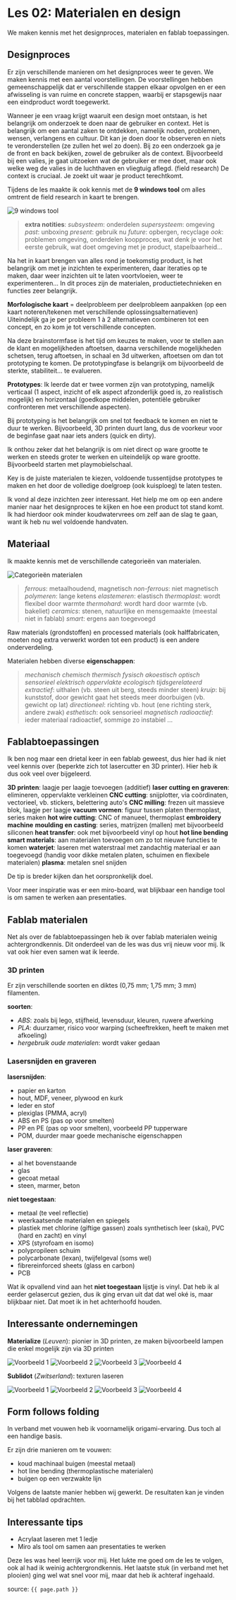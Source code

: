 # Les 02: Materialen en design

We maken kennis met het designproces, materialen en fablab toepassingen.


## Designproces

Er zijn verschillende manieren om het designproces weer te geven. We maken kennis met een aantal voorstellingen.
De voorstellingen hebben gemeenschappelijk dat er verschillende stappen elkaar opvolgen en er een afwisseling is van ruime en concrete stappen, waarbij er stapsgewijs naar een eindproduct wordt toegewerkt.

Wanneer je een vraag krijgt waaruit een design moet ontstaan, is het belangrijk om onderzoek te doen naar de gebruiker en context. Het is belangrijk om een aantal zaken te ontdekken, namelijk noden, problemen, wensen, verlangens en cultuur. Dit kan je doen door te observeren en niets te veronderstellen (ze zullen het wel zo doen).
Bij zo een onderzoek ga je de front en back bekijken, zowel de gebruiker als de context. Bijvoorbeeld bij een valies, je gaat uitzoeken wat de gebruiker er mee doet, maar ook welke weg de valies in de luchthaven en vliegtuig aflegd. (field research)
De context is cruciaal. Je zoekt uit waar je product terechtkomt.

Tijdens de les maakte ik ook kennis met de **9 windows tool** om alles omtrent de field research in kaart te brengen.

![9 windows tool](https://asq.org/-/media/Images/Learn-About-Quality/nine-windows-matrix.gif?h=320&w=476&la=en)

> **extra notities**: 
> _subsysteem_: onderdelen
> _supersysteem_: omgeving
> _past_: unboxing
> _present_: gebruik nu
> _future_: opbergen, recyclage
> _ook_: problemen omgeving, onderdelen koopproces, wat denk je voor het eerste gebruik, wat doet omgeving met je product, stapelbaarheid...


Na het in kaart brengen van alles rond je toekomstig product, is het belangrijk om met je inzichten te experimenteren, daar iteraties op te maken, daar weer inzichten uit te laten voortvloeien, weer te experimenteren...
In dit proces zijn de materialen, productietechnieken en functies zeer belangrijk.

**Morfologische kaart** = deelprobleem per deelprobleem aanpakken (op een kaart noteren/tekenen met verschillende oplossingsalternatieven)
Uiteindelijk ga je per probleem 1 à 2 alternatieven combineren tot een concept, en zo kom je tot verschillende concepten.

Na deze brainstormfase is het tijd om keuzes te maken, voor te stellen aan de klant en mogelijkheden aftoetsen, daarna verschillende mogelijkheden schetsen, terug aftoetsen, in schaal en 3d uitwerken, aftoetsen om dan tot prototyping te komen. De prototypingfase is belangrijk om bijvoorbeeld de sterkte, stabiliteit... te evalueren.

**Prototypes**: 
Ik leerde dat er twee vormen zijn van prototyping, namelijk verticaal (1 aspect, inzicht of elk aspect afzonderlijk goed is, zo realistisch mogelijk) en horizontaal (goedkope middelen, potentiële gebruiker confronteren met verschillende aspecten).

Bij prototyping is het belangrijk om snel tot feedback te komen en niet te duur te werken. Bijvoorbeeld, 3D printen duurt lang, dus de voorkeur voor de beginfase gaat naar iets anders (quick en dirty).

Ik onthou zeker dat het belangrijk is om niet direct op ware grootte te werken en steeds groter te werken en uiteindelijk op ware grootte. Bijvoorbeeld starten met playmobielschaal.

Key is de juiste materialen te kiezen, voldoende tussentijdse prototypes te maken en het door de volledige doelgroep (ook kuisploeg) te laten testen.


Ik vond al deze inzichten zeer interessant. Het hielp me om op een andere manier naar het designproces te kijken en hoe een product tot stand komt. Ik had hierdoor ook minder koudwatervrees om zelf aan de slag te gaan, want ik heb nu wel voldoende handvaten.


## Materiaal

Ik maakte kennis met de verschillende categorieën van materialen.

![Categorieën materialen]({{site.baseurl}}/assets/materialen.png) 

> _ferrous_: metaalhoudend, magnetisch
> _non-ferrous_: niet magnetisch
> _polymeren_: lange ketens
> _elastemeren_: elastisch
> _thermoplast_: wordt flexibel door warmte
> _thermohard_: wordt hard door warmte (vb. bakeliet)
> _ceramics_: stenen, natuurlijke en mensgemaakte (meestal niet in fablab)
> _smart_: ergens aan toegevoegd

Raw materials (grondstoffen) en processed materials (ook halffabricaten, moeten nog extra verwerkt worden tot een product) is een andere onderverdeling.

Materialen hebben diverse **eigenschappen**:
> _mechanisch_
> _chemisch_
> _thermisch_
> _fysisch_
> _akoestisch_
> _optisch_
> _sensorieel_
> _elektrisch_
> _oppervlakte_
> _ecologisch_
> _tijdsgerelateerd_
> _extractief_: uithalen (vb. steen uit berg, steeds minder steen)
> _kruip_: bij kunststof, door gewicht gaat het steeds meer doorbuigen (vb. gewicht op lat)
> _directioneel_: richting vb. hout (ene richting sterk, andere zwak)
> _esthetisch_: ook sensorieel
> _magnetisch_
> _radioactief_: ieder materiaal radioactief, sommige zo instabiel
> ...


## Fablabtoepassingen

Ik ben nog maar een drietal keer in een fablab geweest, dus hier had ik niet veel kennis over (beperkte zich tot lasercutter en 3D printer). Hier heb ik dus ook veel over bijgeleerd.

**3D printen**: laagje per laagje toevoegen (additief)
**laser cutting en graveren**: elimineren, oppervlakte verkleinen
**CNC cutting**: snijplotter, via coördinaten, vectorieel, vb. stickers, belettering auto's
**CNC milling**: frezen uit massieve blok, laagje per laagje
**vacuum vormen**: figuur tussen platen thermoplast, series maken
**hot wire cutting**: CNC of manueel, thermoplast
**embroidery machine**
**moulding en casting**: series, matrijzen (mallen) met bijvoorbeeld siliconen
**heat transfer**: ook met bijvoorbeeld vinyl op hout
**hot line bending**
**smart materials**: aan materialen toevoegen om zo tot nieuwe functies te komen
**waterjet**: laseren met waterstraal met zandachtig materiaal er aan toegevoegd (handig voor dikke metalen platen, schuimen en flexibele materialen)
**plasma**: metalen snel snijden

De tip is breder kijken dan het oorspronkelijk doel.

Voor meer inspiratie was er een miro-board, wat blijkbaar een handige tool is om samen te werken aan presentaties.


## Fablab materialen

Net als over de fablabtoepassingen heb ik over fablab materialen weinig achtergrondkennis. Dit onderdeel van de les was dus vrij nieuw voor mij. Ik vat ook hier even samen wat ik leerde.


### 3D printen

Er zijn verschillende soorten en diktes (0,75 mm; 1,75 mm; 3 mm) filamenten. 

**soorten**: 
- _ABS_: zoals bij lego, stijfheid, levensduur, kleuren, ruwere afwerking
- _PLA_: duurzamer, risico voor warping (scheeftrekken, heeft te maken met afkoeling)
- _hergebruik oude materialen_: wordt vaker gedaan


### Lasersnijden en graveren

**lasersnijden**:
- papier en karton
- hout, MDF, veneer, plywood en kurk
- leder en stof
- plexiglas (PMMA, acryl)
- ABS en PS (pas op voor smelten)
- PP en PE (pas op voor smelten), voorbeeld PP tupperware
- POM, duurder maar goede mechanische eigenschappen

**laser graveren**:
- al het bovenstaande
- glas
- gecoat metaal
- steen, marmer, beton

**niet toegestaan**:
- metaal (te veel reflectie)
- weerkaatsende materialen en spiegels
- plastiek met chlorine (giftige gassen) zoals synthetisch leer (skai), PVC (hard en zacht) en vinyl
- XPS (styrofoam en isomo)
- polypropileen schuim
- polycarbonate (lexan), twijfelgeval (soms wel)
- fibrereinforced sheets (glass en carbon)
- PCB


Wat ik opvallend vind aan het **niet toegestaan** lijstje is vinyl. Dat heb ik al eerder gelasercut gezien, dus ik ging ervan uit dat dat wel oké is, maar blijkbaar niet. Dat moet ik in het achterhoofd houden.


## Interessante ondernemingen

**Materialize** (_Leuven_): pionier in 3D printen, ze maken bijvoorbeeld lampen die enkel mogelijk zijn via 3D printen

![Voorbeeld 1](https://i.materialise.com/shop/item/image/3a9f4587-dc8d-4f4b-81a5-509ca9df88ef/780/585/preview.jpg)
![Voorbeeld 2](https://i.materialise.com/en/shop/item/causeway-lampshade?category=home-decor&subcategory=lighting&sortBy=interesting&pageNumber=2&pageSize=18&index=10)
![Voorbeeld 3](https://i.materialise.com/en/shop/item/eternal-knot-mega-cube-lamp?category=home-decor&subcategory=lighting&sortBy=interesting&pageNumber=3&pageSize=18&index=22) 
![Voorbeeld 4](https://i.materialise.com/en/shop/item/helix-tealight?category=home-decor&subcategory=lighting&sortBy=interesting&pageNumber=3&pageSize=18&index=25) 

**Sublidot** (_Zwitserland_): texturen laseren

![Voorbeeld 1](https://konzeptm.co.nz/wp-content/uploads/2019/03/Sublidot-pattern-Hollow_.jpg)
![Voorbeeld 2](https://archello.com/thumbs/images/2018/05/22/sub.1526976495.9983.jpg?fit=crop&w=414&h=258&auto=compress) 
![Voorbeeld 3](https://image.architonic.com/img_pro1-6/135/1411/530-azaela-mdf-schwarz5014-tom-trachsel-sq.jpg)
![Voorbeeld 4](https://image.architonic.com/sto3-2/20005917/strasser-thun-sublidot-02-arcit18.jpg)


## Form follows folding

In verband met vouwen heb ik voornamelijk origami-ervaring. Dus toch al een handige basis. 

Er zijn drie manieren om te vouwen:
- koud machinaal buigen (meestal metaal)
- hot line bending (thermoplastische materialen)
- buigen op een verzwakte lijn

Volgens de laatste manier hebben wij gewerkt. De resultaten kan je vinden bij het tabblad opdrachten.


## Interessante tips

- Acrylaat laseren met 1 ledje
- Miro als tool om samen aan presentaties te werken



Deze les was heel leerrijk voor mij. Het lukte me goed om de les te volgen, ook al had ik weinig achtergrondkennis. Het laatste stuk (in verband met het plooien) ging wel wat snel voor mij, maar dat heb ik achteraf ingehaald.


source: `{{ page.path }}`
